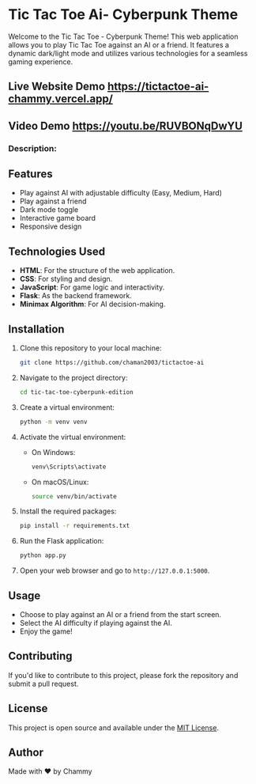 # Tic Tac Toe Ai- Cyberpunk Theme

Welcome to the Tic Tac Toe - Cyberpunk Theme! This web application allows you to play Tic Tac Toe against an AI or a friend. It features a dynamic dark/light mode and utilizes various technologies for a seamless gaming experience.

## Live Website Demo https://tictactoe-ai-chammy.vercel.app/

## Video Demo https://youtu.be/RUVBONqDwYU

### Description:

## Features

- Play against AI with adjustable difficulty (Easy, Medium, Hard)
- Play against a friend
- Dark mode toggle
- Interactive game board
- Responsive design

## Technologies Used

- **HTML**: For the structure of the web application.
- **CSS**: For styling and design.
- **JavaScript**: For game logic and interactivity.
- **Flask**: As the backend framework.
- **Minimax Algorithm**: For AI decision-making.

## Installation

1. Clone this repository to your local machine:
   
   ```bash
   git clone https://github.com/chaman2003/tictactoe-ai
   

2. Navigate to the project directory:
   
   ```bash
   cd tic-tac-toe-cyberpunk-edition
   ```

3. Create a virtual environment:
   
   ```bash
   python -m venv venv
   ```

4. Activate the virtual environment:
   - On Windows:
     ```bash
     venv\Scripts\activate
     ```
   - On macOS/Linux:
     ```bash
     source venv/bin/activate
     ```

5. Install the required packages:
   
   ```bash
   pip install -r requirements.txt
   ```

6. Run the Flask application:
   
   ```bash
   python app.py
   ```

7. Open your web browser and go to `http://127.0.0.1:5000`.

## Usage

- Choose to play against an AI or a friend from the start screen.
- Select the AI difficulty if playing against the AI.
- Enjoy the game!

## Contributing

If you'd like to contribute to this project, please fork the repository and submit a pull request.

## License

This project is open source and available under the [MIT License](LICENSE).

## Author

Made with ❤️ by Chammy
